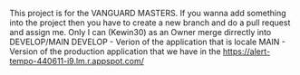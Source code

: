 This project is for the VANGUARD MASTERS.
If you wanna add something into the project then you have to create a new branch and do a pull request and assign me. Only I can (Kewin30) as an Owner merge dirrectly into DEVELOP/MAIN
DEVELOP - Verion of the application that is locale
MAIN - Version of the production application that we have in the https://alert-tempo-440611-i9.lm.r.appspot.com/